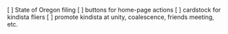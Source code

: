 
[ ] State of Oregon filing
[ ] buttons for home-page actions
[ ] cardstock for kindista fliers
[ ] promote kindista at unity, coalescence, friends meeting, etc.

